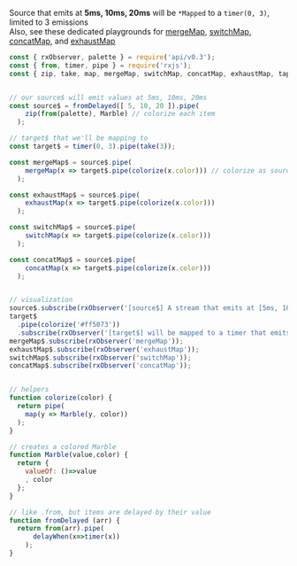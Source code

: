 <!--
name:		
title:		mergeMap vs exhaustMap vs switchMap vs concatMap
pageTitle:	RxJS mergeMap vs exhaustMap vs switchMap vs concatMap comparison
desc:		See this head-to-head comparison of mergeMap (aka flatMap), exhaustMap, switchMap and concatMap with a marble diagram:
docs:		
-->

Source that emits at **5ms, 10ms, 20ms** will be `*Mapped` to a `timer(0, 3)`, limited to 3 emissions  
Also, see these dedicated playgrounds for [mergeMap](/rxjs/mergeMap/), [switchMap](/rxjs/switchMap/), [concatMap](/rxjs/concatMap/), and [exhaustMap](/rxjs/exhaustMap/)

```js
const { rxObserver, palette } = require('api/v0.3');
const { from, timer, pipe } = require('rxjs');
const { zip, take, map, mergeMap, switchMap, concatMap, exhaustMap, tap, delayWhen } = require('rxjs/operators');


// our source$ will emit values at 5ms, 10ms, 20ms
const source$ = fromDelayed([ 5, 10, 20 ]).pipe(
    zip(from(palette), Marble) // colorize each item
  );

// target$ that we'll be mapping to
const target$ = timer(0, 3).pipe(take(3));

const mergeMap$ = source$.pipe(
    mergeMap(x => target$.pipe(colorize(x.color))) // colorize as source$ value
  );

const exhaustMap$ = source$.pipe(
    exhaustMap(x => target$.pipe(colorize(x.color)))
  );

const switchMap$ = source$.pipe(
    switchMap(x => target$.pipe(colorize(x.color)))
  );

const concatMap$ = source$.pipe(
    concatMap(x => target$.pipe(colorize(x.color)))
  );


// visualization
source$.subscribe(rxObserver('[source$] A stream that emits at [5ms, 10ms, 20ms]'));
target$
  .pipe(colorize('#ff5073'))
  .subscribe(rxObserver('[target$] will be mapped to a timer that emits at [N+0ms, N+3ms, N+6ms]'));
mergeMap$.subscribe(rxObserver('mergeMap'));
exhaustMap$.subscribe(rxObserver('exhaustMap'));
switchMap$.subscribe(rxObserver('switchMap'));
concatMap$.subscribe(rxObserver('concatMap'));


// helpers
function colorize(color) {
  return pipe(
    map(y => Marble(y, color))
  );
}

// creates a colored Marble
function Marble(value,color) {
  return {
    valueOf: ()=>value
    , color
  };
}

// like .from, but items are delayed by their value
function fromDelayed (arr) {
  return from(arr).pipe(
      delayWhen(x=>timer(x))
    );
}

```
